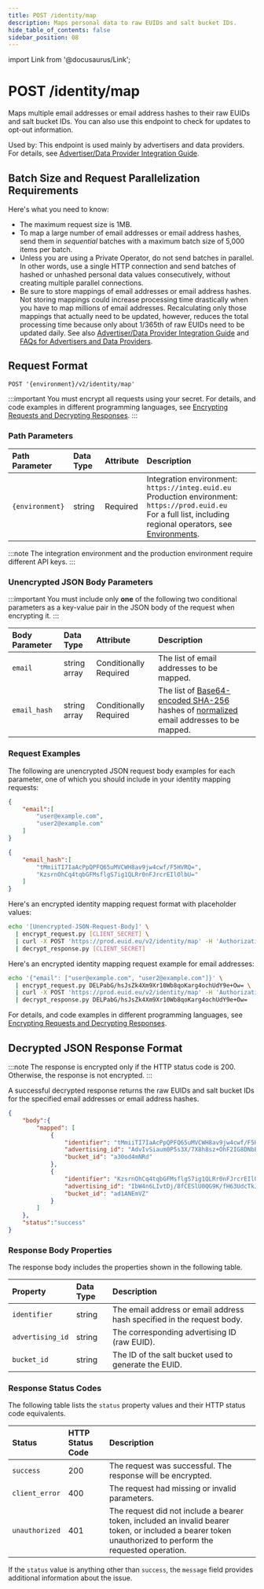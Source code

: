 ```yaml
---
title: POST /identity/map
description: Maps personal data to raw EUIDs and salt bucket IDs.
hide_table_of_contents: false
sidebar_position: 08
---
```


import Link from '@docusaurus/Link';

# POST /identity/map

Maps multiple email addresses or email address hashes to their raw EUIDs and <Link href="../ref-info/glossary-uid#gl-salt-bucket-id">salt bucket IDs</Link>. You can also use this endpoint to check for updates to opt-out information.

Used by: This endpoint is used mainly by advertisers and data providers. For details, see [Advertiser/Data Provider Integration Guide](../guides/advertiser-dataprovider-guide.md).

## Batch Size and Request Parallelization Requirements

Here's what you need to know:

- The maximum request size is 1MB.
- To map a large number of email addresses or email address hashes, send them in *sequential* batches with a maximum batch size of 5,000 items per batch.
- Unless you are using a <Link href="../ref-info/glossary-uid#gl-private-operator">Private Operator</Link>, do not send batches in parallel. In other words, use a single HTTP connection and send batches of hashed or unhashed <Link href="../ref-info/glossary-uid#gl-personal-data">personal data</Link> values consecutively, without creating multiple parallel connections.
- Be sure to store mappings of email addresses or email address hashes.<br/>Not storing mappings could increase processing time drastically when you have to map millions of email addresses. Recalculating only those mappings that actually need to be updated, however, reduces the total processing time because only about 1/365th of raw EUIDs need to be updated daily. See also [Advertiser/Data Provider Integration Guide](../guides/advertiser-dataprovider-guide.md) and [FAQs for Advertisers and Data Providers](../getting-started/gs-faqs.md#faqs-for-advertisers-and-data-providers).

## Request Format

`POST '{environment}/v2/identity/map'`

:::important
You must encrypt all requests using your secret. For details, and code examples in different programming languages, see [Encrypting Requests and Decrypting Responses](../getting-started/gs-encryption-decryption.md).
:::

### Path Parameters

| Path Parameter | Data Type | Attribute | Description |
| :--- | :--- | :--- | :--- |
| `{environment}` | string | Required | Integration environment: `https://integ.euid.eu`<br/>Production environment: `https://prod.euid.eu`<br/>For a full list, including regional operators, see [Environments](../getting-started/gs-environments.md). |

:::note
The integration environment and the production environment require different <Link href="../ref-info/glossary-uid#gl-api-key">API keys</Link>.
:::

### Unencrypted JSON Body Parameters

:::important
You must include only **one** of the following two conditional parameters as a key-value pair in the JSON body of the request when encrypting it.
:::

| Body Parameter | Data Type | Attribute | Description |
| :--- | :--- | :--- | :--- |
| `email` | string array | Conditionally Required | The list of email addresses to be mapped. |
| `email_hash` | string array | Conditionally Required | The list of [Base64-encoded SHA-256](../getting-started/gs-normalization-encoding.md#email-address-hash-encoding) hashes of [normalized](../getting-started/gs-normalization-encoding.md#email-address-normalization) email addresses to be mapped. |

### Request Examples

The following are unencrypted JSON request body examples for each parameter, one of which you should include in your identity mapping requests:

```json
{
    "email":[
        "user@example.com",
        "user2@example.com"
    ]
}
```
```json
{
    "email_hash":[
        "tMmiiTI7IaAcPpQPFQ65uMVCWH8av9jw4cwf/F5HVRQ=",
        "KzsrnOhCq4tqbGFMsflgS7ig1QLRr0nFJrcrEIlOlbU="
    ] 
}
```

Here's an encrypted identity mapping request format with placeholder values:

```sh
echo '[Unencrypted-JSON-Request-Body]' \
  | encrypt_request.py [CLIENT_SECRET] \
  | curl -X POST 'https://prod.euid.eu/v2/identity/map' -H 'Authorization: Bearer [CLIENT_API_KEY]' -d @- \
  | decrypt_response.py [CLIENT_SECRET] 
```

Here's an encrypted identity mapping request example for email addresses:

```sh
echo '{"email": ["user@example.com", "user2@example.com"]}' \
  | encrypt_request.py DELPabG/hsJsZk4Xm9Xr10Wb8qoKarg4ochUdY9e+Ow= \
  | curl -X POST 'https://prod.euid.eu/v2/identity/map' -H 'Authorization: Bearer YourTokenBV3tua4BXNw+HVUFpxLlGy8nWN6mtgMlIk=' -d @- \
  | decrypt_response.py DELPabG/hsJsZk4Xm9Xr10Wb8qoKarg4ochUdY9e+Ow= 
```

For details, and code examples in different programming languages, see [Encrypting Requests and Decrypting Responses](../getting-started/gs-encryption-decryption.md).

## Decrypted JSON Response Format

:::note
The response is encrypted only if the HTTP status code is 200. Otherwise, the response is not encrypted.
:::

A successful decrypted response returns the raw EUIDs and salt bucket IDs for the specified email addresses or email address hashes.

```json
{
    "body":{
        "mapped": [
            {
                "identifier": "tMmiiTI7IaAcPpQPFQ65uMVCWH8av9jw4cwf/F5HVRQ=",
                "advertising_id": "AdvIvSiaum0P5s3X/7X8h8sz+OhF2IG8DNbEnkWSbYM=",
                "bucket_id": "a30od4mNRd"
            },
            {
                "identifier": "KzsrnOhCq4tqbGFMsflgS7ig1QLRr0nFJrcrEIlOlbU=",
                "advertising_id": "IbW4n6LIvtDj/8fCESlU0QG9K/fH63UdcTkJpAG8fIQ=",
                "bucket_id": "ad1ANEmVZ"
            }
        ]
    },
    "status":"success"
}
```

### Response Body Properties

The response body includes the properties shown in the following table.

| Property | Data Type | Description |
| :--- | :--- | :--- |
| `identifier` | string | The email address or email address hash specified in the request body. |
| `advertising_id` | string | The corresponding advertising ID (raw EUID). |
| `bucket_id` | string | The ID of the salt bucket used to generate the EUID. |

### Response Status Codes

The following table lists the `status` property values and their HTTP status code equivalents.

| Status | HTTP Status Code | Description |
| :--- | :--- | :--- |
| `success` | 200 | The request was successful. The response will be encrypted. |
| `client_error` | 400 | The request had missing or invalid parameters.|
| `unauthorized` | 401 | The request did not include a bearer token, included an invalid bearer token, or included a bearer token unauthorized to perform the requested operation. |

If the `status` value is anything other than `success`, the `message` field provides additional information about the issue.
